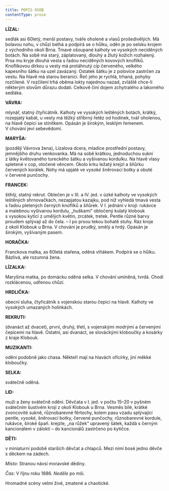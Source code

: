 ```yaml
---
title: POPIS OSOB
contentType: prose
---
```


**LÍZAL:**

sedlák asi 60letý, menší postavy, tváře oholené a vlasů prošedivělých. Má bolavou nohu, v chůzi belhá a podpírá se o hůlku, oděn je po selsku krojem z východního okolí Brna. Tmavé ošoupané kalhoty ve vysokých necíděných botách. Na sobě má starý, záplatovaný, dlouhý a žlutý kožich rozhalený. Prsa mu kryje dlouhá vesta s řadou necíděných kovových knoflíků. Knoflíkovou dírkou u vesty má protáhnutý cíp červeného, velkého kapesního šátku na uzel zavázaný. Ostatek šátku je z polovice zastrčen za vestu. Na hlavě má starou beranici. Řeč jeho je rychlá, trhaná, pohyby rozčilené. V rozčilení trhá oběma lokty najednou nazad, zvláště chce-li některým slovům důrazu dodati. Celkově činí dojem zchytralého a lakomého sedláka.

  

**VÁVRA:**

mlynář, statný čtyřicátník. Kalhoty ve vysokých leštěných botách, krátký, rozepjatý kabát, u vesty má těžký stříbrný řetěz od hodinek, tvář oholenou, na hlavě čepici se stínítkem. Opásán je širokým, lesklým řemenem. V chování jeví sebevědomí.

  

**MARYŠA:**

(později Vávrova žena), Lízalova dcera, mladice prostřední postavy, jemnějšího druhu venkovanka. Má na sobě krátkou, jednoduchou sukni z látky květovaného tureckého šátku a vyšívanou kordulku. Na hlavě vlasy spletené v cop, otočené věncem. Okolo krku ležatý krejzl a šňůrku červených korálek. Nohy má upjaté ve _vysoké_ šněrovací botky a obuté v červené punčochy.

  

**FRANCEK:**

štíhlý, statný rekrut. Oblečen je v III. a IV. jed. v úzké kalhoty ve vysokých leštěných shrnovačkách, nezapjatou kazajku, pod níž vyhledá tmavá vesta s řadou pletených černých knoflíků a šňůrek. V I. jednání v kroji: rukávce a malebnou vyšívanou kordulu, „huškami“ obtočený kulatý klobouk s vysokou kyticí z umělých květin, zrcátek, tretek. Pentle různé barvy proudem splývají až do čela. – I po prsou tekou bohatě stuhy. Ráz kroje z okolí Klobouk u Brna. V chování je prudký, smělý a hrdý. Opásán je širokým, vyšívaným pasem.

  

**HORAČKA:**

Franckova matka, as 60letá stařena, oděná vlňákem. Podpírá se o hůlku. Bázlivá, ale rozumná žena.

  

**LÍZALKA:**

Maryšina matka, po domácku oděná selka. V chování umíněná, tvrdá. Chodí rozklácenou, udřenou chůzí.

  

**HRDLIČKA:**

obecní sluha, čtyřicátník s vojenskou starou čepicí na hlavě. Kalhoty ve vysokých umazaných holínkách.

  

**REKRUTI:**

(dvanáct až dvacet), první, druhý, třetí, s vojenskými modrými a červenými čepicemi na hlavě. Ostatní, asi dvanáct, se slováckými kloboučky a kosárky z kraje Klobouk.

  

**MUZIKANTI:**

oděni podobně jako chasa. Někteří mají na hlavách oficírky, jiní měkké kloboučky.

  

**SELKA:**

svátečně oděná.

  

**LID:**

muži a ženy svátečně oděni. Děvčata v I. jed. v počtu 15–20 v pyšném svátečním šustivém kroji z okolí Klobouk u Brna. Vesměs bílé, krátké zvoncovité sukně, různobarevné fěrtochy, kolem pasu vzadu splývající pentle, _vysoké_, šněrovací botky, červené punčochy, různobarevné kordule, rukávce, široké špaň. krejzle, „na růžek“ upravený šátek, každá s černým kancionálem v záloktí – do kancionálů zastrčeno po kytičce.

  

**DĚTI:**

v miniaturní podobě starších děvčat a chlapců. Mezi nimi bosé jedno děvče s děckem na zádech.

  

_Místo_: Stranou návsí moravské dědiny.

  

_Čas_: V říjnu roku 1886. _Neděle_ po mši.

  

Hromadné scény velmi živé, zmatené a chaotické.
